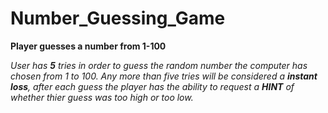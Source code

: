 # Number_Guessing_Game
**Player guesses a number from 1-100**

*User has **5** tries in order to guess the random number the computer has chosen from 1 to 100.
Any more than five tries will be considered a **instant loss**, after each guess the player
has the ability to request a **HINT** of whether thier guess was too high or too low.*
